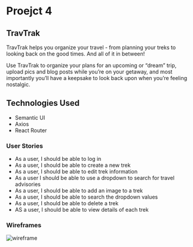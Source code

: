 # Proejct 4

## TravTrak

TravTrak helps you organize your travel - from planning your treks to looking back on the good times. And all of it in between! 

Use TravTrak to organize your plans for an upcoming or “dream” trip, upload pics and blog posts while you’re on your getaway, and most importantly you’ll have a keepsake to look back upon when you’re feeling nostalgic. 

## Technologies Used

* Semantic UI
* Axios
* React Router

### User Stories

* As a user, I should be able to log in
* As a user, I should be able to create a new trek
* As a user, I should be able to edit trek information
* As a user I should be able to use a dropdown to search for travel advisories 
* As a user, I should be able to add an image to a trek
* As a user, I should be able to search the dropdown values
* As a user, I should be able to delete a trek
* AS a user, I should be able to view details of each trek

### Wireframes

![wireframe](https://i.imgur.com/FVQlmS0.jpg)

